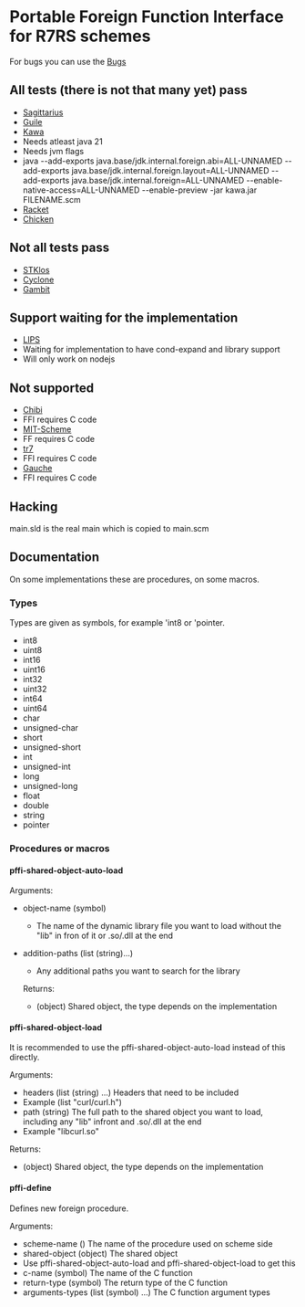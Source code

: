 # Portable Foreign Function Interface for R7RS schemes

For bugs you can use the
[Bugs](https://codeberg.org/r7rs-pffi/pffi/projects/9101)

## All tests (there is not that many yet) pass

- [Sagittarius](https://bitbucket.org/ktakashi/sagittarius-scheme/wiki/Home)
- [Guile](https://www.gnu.org/software/guile/)
- [Kawa](https://www.gnu.org/software/kawa/index.html)
- Needs atleast java 21
- Needs jvm flags
- java --add-exports java.base/jdk.internal.foreign.abi=ALL-UNNAMED --add-exports java.base/jdk.internal.foreign.layout=ALL-UNNAMED --add-exports java.base/jdk.internal.foreign=ALL-UNNAMED --enable-native-access=ALL-UNNAMED --enable-preview -jar kawa.jar FILENAME.scm
- [Racket](https://racket-lang.org/)
- [Chicken](https://www.call-cc.org/)

## Not all tests pass

- [STKlos](https://stklos.net/)
- [Cyclone](https://justinethier.github.io/cyclone/)
- [Gambit](https://gambitscheme.org)

## Support waiting for the implementation

- [LIPS](https://lips.js.org/)
- Waiting for implementation to have cond-expand and library support
- Will only work on nodejs

## Not supported

- [Chibi](https://synthcode.com/scheme/chibi)
- FFI requires C code
- [MIT-Scheme](https://www.gnu.org/software/mit-scheme/)
- FF requires C code
- [tr7](https://gitlab.com/jobol/tr7)
- FFI requires C code
- [Gauche](https://practical-scheme.net/gauche/)
- FFI requires C code


## Hacking

main.sld is the real main which is copied to main.scm

## Documentation

On some implementations these are procedures, on some macros.

### Types

Types are given as symbols, for example 'int8 or 'pointer.

- int8
- uint8
- int16
- uint16
- int32
- uint32
- int64
- uint64
- char
- unsigned-char
- short
- unsigned-short
- int
- unsigned-int
- long
- unsigned-long
- float
- double
- string
- pointer


### Procedures or macros

#### pffi-shared-object-auto-load

Arguments:

- object-name (symbol)
  - The name of the dynamic library file you want to load without the "lib" in fron of it or .so/.dll at the end
- addition-paths (list (string)...)
  - Any additional paths you want to search for the library

  Returns:

  - (object) Shared object, the type depends on the implementation

#### pffi-shared-object-load

  It is recommended to use the pffi-shared-object-auto-load instead of this
  directly.

  Arguments:

  - headers (list (string) ...) Headers that need to be included
  - Example (list "curl/curl.h")
  - path (string) The full path to the shared object you want to load, including any "lib" infront and .so/.dll at the end
  - Example "libcurl.so"

  Returns:

  - (object) Shared object, the type depends on the implementation



#### pffi-define

  Defines new foreign procedure.

  Arguments:

  - scheme-name () The name of the procedure used on scheme side
  - shared-object (object) The shared object
  - Use pffi-shared-object-auto-load and pffi-shared-object-load to get this
  - c-name (symbol) The name of the C function
  - return-type (symbol) The return type of the C function
  - arguments-types (list (symbol) ...) The C function argument types
